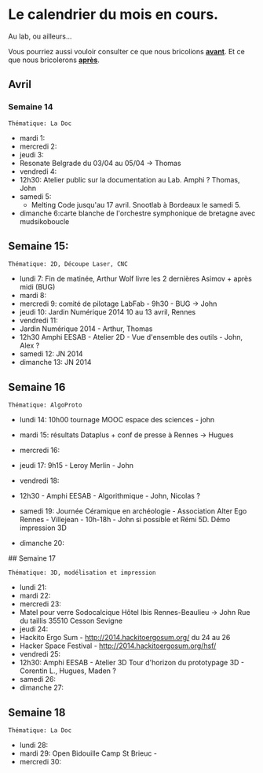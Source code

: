 # Le calendrier du mois en cours. 

Au lab, ou ailleurs...

Vous pourriez aussi vouloir consulter ce que nous bricolions  **[avant](/calendar/timeline#Archives)**. Et ce que nous bricolerons **[après](/calendar/)**.

## Avril
### Semaine 14

    Thématique: La Doc

- mardi 1:
- mercredi 2:
- jeudi 3:
 - Resonate Belgrade du 03/04 au 05/04 -> Thomas
- vendredi 4:
 - 12h30: Atelier public sur la documentation au Lab. Amphi ? Thomas, John
- samedi 5:
  - Melting Code jusqu'au 17 avril. Snootlab à Bordeaux le samedi 5.
- dimanche 6:carte blanche de l'orchestre symphonique de bretagne avec mudsikoboucle

## Semaine 15:

    Thématique: 2D, Découpe Laser, CNC

- lundi 7: Fin de matinée, Arthur Wolf livre les 2 dernières Asimov + après midi (BUG)
- mardi 8:
- mercredi 9: comité de pilotage LabFab - 9h30 - BUG -> John
- jeudi 10: Jardin Numérique 2014 10 au 13 avril, Rennes
- vendredi 11:
 - Jardin Numérique 2014 - Arthur, Thomas
 - 12h30 Amphi EESAB - Atelier 2D - Vue d'ensemble des outils - John, Alex ?
- samedi 12: JN 2014
- dimanche 13: JN 2014

## Semaine 16

    Thématique: AlgoProto

- lundi 14: 10h00 tournage MOOC espace des sciences - john
- mardi 15: résultats Dataplus + conf de presse à Rennes -> Hugues
- mercredi 16:
- jeudi 17: 9h15 - Leroy Merlin - John
- vendredi 18:
 - 12h30 - Amphi EESAB - Algorithmique - John, Nicolas ?

- samedi 19: Journée Céramique en archéologie - Association Alter Ego Rennes - Villejean - 10h-18h - John si possible et Rémi 5D. Démo impression 3D

- dimanche 20:

## Semaine 17

    Thématique: 3D, modélisation et impression

- lundi 21:
- mardi 22:
- mercredi 23:
 - Matel pour verre Sodocalcique Hôtel Ibis Rennes-Beaulieu -> John Rue du taillis 35510 Cesson Sevigne
- jeudi 24:
 - Hackito Ergo Sum - http://2014.hackitoergosum.org/ du 24 au 26
 - Hacker Space Festival - http://2014.hackitoergosum.org/hsf/
- vendredi 25:
 - 12h30: Amphi EESAB - Atelier 3D Tour d'horizon du prototypage 3D - Corentin L., Hugues, Maden ?
- samedi 26:
- dimanche 27:

## Semaine 18

    Thématique: La Doc

- lundi 28:
- mardi 29: Open Bidouille Camp St Brieuc -
- mercredi 30:
